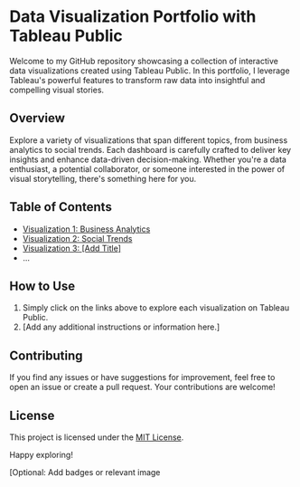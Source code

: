 # Data Visualization Portfolio with Tableau Public

Welcome to my GitHub repository showcasing a collection of interactive data visualizations created using Tableau Public. In this portfolio, I leverage Tableau's powerful features to transform raw data into insightful and compelling visual stories.

## Overview

Explore a variety of visualizations that span different topics, from business analytics to social trends. Each dashboard is carefully crafted to deliver key insights and enhance data-driven decision-making. Whether you're a data enthusiast, a potential collaborator, or someone interested in the power of visual storytelling, there's something here for you.

## Table of Contents

- [Visualization 1: Business Analytics](link_to_your_tableau_public_viz1)
- [Visualization 2: Social Trends](link_to_your_tableau_public_viz2)
- [Visualization 3: [Add Title]](link_to_your_tableau_public_viz3)
- ...

## How to Use

1. Simply click on the links above to explore each visualization on Tableau Public.
2. [Add any additional instructions or information here.]

## Contributing

If you find any issues or have suggestions for improvement, feel free to open an issue or create a pull request. Your contributions are welcome!

## License

This project is licensed under the [MIT License](LICENSE.md).

Happy exploring!

[Optional: Add badges or relevant image
